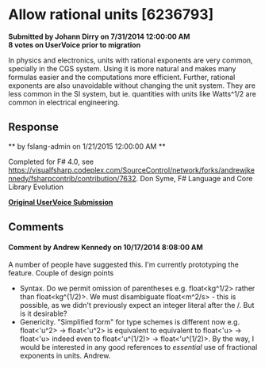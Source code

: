 # Allow rational units [6236793] #

**Submitted by Johann Dirry on 7/31/2014 12:00:00 AM**  
**8 votes on UserVoice prior to migration**  

In physics and electronics, units with rational exponents are very common, specially in the CGS system. Using it is more natural and makes many formulas easier and the computations more efficient.
Further, rational exponents are also unavoidable without changing the unit system. They are less common in the SI system, but ie. quantities with units like Watts^1/2 are common in electrical engineering.



## Response ##
** by fslang-admin on 1/21/2015 12:00:00 AM **

Completed for F# 4.0, see https://visualfsharp.codeplex.com/SourceControl/network/forks/andrewjkennedy/fsharpcontrib/contribution/7632.
Don Syme, F# Language and Core Library Evolution


**[Original UserVoice Submission](https://fslang.uservoice.com/forums/245727-f-language/suggestions/6236793)**


## Comments ##


#### Comment by Andrew Kennedy on 10/17/2014 8:08:00 AM ####
A number of people have suggested this. I'm currently prototyping the feature. Couple of design points
* Syntax. Do we permit omission of parentheses e.g. float<kg^1/2> rather than float<kg^(1/2)>. We must disambiguate float<m^2/s> - this is possible, as we didn't previously expect an integer literal after the /. But is it desirable?
* Genericity. "Simplified form" for type schemes is different now e.g. float<'u^2> -> float<'u^2> is equivalent to equivalent to float<'u> -> float<'u> indeed even to float<'u^(1/2)> -> float<'u^(1/2)>.
By the way, I would be interested in any good references to *essential* use of fractional exponents in units.
Andrew.

